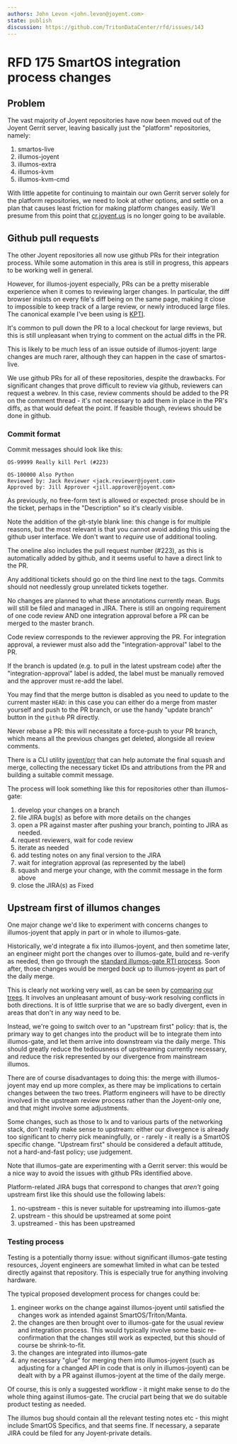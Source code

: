 ```yaml
---
authors: John Levon <john.levon@joyent.com>
state: publish
discussion: https://github.com/TritonDataCenter/rfd/issues/143
---
```


<!--
    This Source Code Form is subject to the terms of the Mozilla Public
    License, v. 2.0. If a copy of the MPL was not distributed with this
    file, You can obtain one at http://mozilla.org/MPL/2.0/.
-->

<!--
    Copyright 2019 Joyent, Inc.
-->

# RFD 175 SmartOS integration process changes

## Problem

The vast majority of Joyent repositories have now been moved out of the Joyent
Gerrit server, leaving basically just the "platform" repositories, namely:

1. smartos-live
1. illumos-joyent
1. illumos-extra
1. illumos-kvm
1. illumos-kvm-cmd

With little appetite for continuing to maintain our own Gerrit server solely for
the platform repositories, we need to look at other options, and settle on a
plan that causes least friction for making platform changes easily. We'll
presume from this point that [cr.joyent.us](https://cr.joyent.us/) is no longer
going to be available.

## Github pull requests

The other Joyent repositories all now use github PRs for their integration
process. While some automation in this area is still in progress, this appears
to be working well in general.

However, for illumos-joyent especially, PRs can be a pretty miserable experience
when it comes to reviewing larger changes. In particular, the diff browser
insists on every file's diff being on the same page, making it close to
impossible to keep track of a large review, or newly introduced large files. The
canonical example I've been using is
[KPTI](https://github.com/illumos/illumos-gate/commit/74ecdb5171c9f3673b9393b1a3dc6f3a65e93895#diff-9ddb7d82a1170d4cf11ae141b03511b6).

It's common to pull down the PR to a local checkout for large reviews, but this
is still unpleasant when trying to comment on the actual diffs in the PR.

This is likely to be much less of an issue outside of illumos-joyent: large changes
are much rarer, although they can happen in the case of smartos-live.

We use github PRs for all of these repositories, despite the drawbacks.
For significant changes that prove difficult to review
via github, reviewers can request a webrev. In this case, review comments should
be added to the PR on the comment thread - it's not necessary to add them in
place in the PR's diffs, as that would defeat the point. If feasible though,
reviews should be done in github.

### Commit format

Commit messages should look like this:

```
OS-99999 Really kill Perl (#223)

OS-100000 Also Python
Reviewed by: Jack Reviewer <jack.reviewer@joyent.com>
Approved by: Jill Approver <jill.approver@joyent.com>
```

As previously, no free-form text is allowed or expected: prose should be in the ticket,
perhaps in the "Description" so it's clearly visible.

Note the addition of the git-style blank line: this change is for multiple reasons, but
the most relevant is that you cannot avoid adding this using the github user interface.
We don't want to *require* use of additional tooling.

The oneline also includes the pull request number (#223), as this is automatically added
by github, and it seems useful to have a direct link to the PR.

Any additional tickets should go on the third line next to the tags. Commits should not
needlessly group unrelated tickets together.

No changes are planned to what these annotations currently mean. Bugs will still be
filed and managed in JIRA. There is still an ongoing requirement of one code review
AND one integration approval before a PR can be merged to the master branch.

Code review corresponds to the reviewer approving the PR. For integration approval,
a reviewer must also add the "integration-approval" label to the PR.

If the branch is updated (e.g. to pull in the latest upstream code) after
the "integration-approval" label is added, the label must be manually removed
and the approver must re-add the label.

You may find that the merge button is disabled as you need to update to the current master
`HEAD`: in this case you can either do a merge from master yourself and push to the PR
branch, or use the handy "update branch" button in the `github` PR directly.

Never rebase a PR: this will necessitate a force-push to your PR branch, which means all
the previous changes get deleted, alongside all review comments.

There is a CLI utility [joyent/prr](https://github.com/TritonDataCenter/prr) that can help automate
the final squash and merge, collecting the necessary ticket IDs and attributions from the
PR and building a suitable commit message.

The process will look something like this for repositories other than illumos-gate:

1. develop your changes on a branch
1. file JIRA bug(s) as before with more details on the changes
1. open a PR against master after pushing your branch, pointing to JIRA as needed.
1. request reviewers, wait for code review 
1. iterate as needed
1. add testing notes on any final version to the JIRA
1. wait for integration approval (as represented by the label)
1. squash and merge your change, with the commit message in the form above
1. close the JIRA(s) as Fixed

## Upstream first of illumos changes

One major change we'd like to experiment with concerns changes to illumos-joyent
that apply in part or in whole to illumos-gate.

Historically, we'd integrate a fix into illumos-joyent, and then sometime later,
an engineer might port the changes over to illumos-gate, build and re-verify as
needed, then go through the [standard illumos-gate RTI
process](https://illumos.org/books/dev/integrating.html). Soon after, those
changes would be merged *back* up to illumos-joyent as part of the daily merge.

This is clearly not working very well, as can be seen by [comparing our
trees](https://us-central.manta.mnx.io/Joyent_Dev/public/webrevs/platform-upstream-webrev/index.html).
It involves an unpleasant amount of busy-work resolving conflicts in both
directions. It is of little surprise that we are so badly divergent, even in
areas that don't in any way need to be.

Instead, we're going to switch over to an "upstream first" policy: that is, the
primary way to get changes into the product will be to integrate them into
illumos-gate, and let them arrive into downstream via the daily merge. This
should greatly reduce the tediousness of upstreaming currently necessary, and
reduce the risk represented by our divergence from mainstream illumos.

There are of course disadvantages to doing this: the merge with illumos-joyent
may end up more complex, as there may be implications to certain changes between
the two trees. Platform engineers will have to be directly involved in the
upstream review process rather than the Joyent-only one, and that might involve
some adjustments.

Some changes, such as those to lx and to various parts of the networking stack,
don't really make sense to upstream: either our divergence is already too significant
to cherry pick meaningfully, or - rarely - it really is a SmartOS specific change.
"Upstream first" should be considered a default attitude, not a hard-and-fast
policy; use judgement.

Note that illumos-gate are experimenting with a Gerrit server: this would be a
nice way to avoid the issues with github PRs identified above.

Platform-related JIRA bugs that correspond to changes that *aren't* going upstream
first like this should use the following labels:

1. no-upstream - this is never suitable for upstreaming into illumos-gate
1. upstream - this should be upstreamed at some point
1. upstreamed - this has been upstreamed

### Testing process

Testing is a potentially thorny issue: without significant illumos-gate testing
resources, Joyent engineers are somewhat limited in what can be tested directly
against that repository. This is especially true for anything involving
hardware.

The typical proposed development process for changes could be:

1. engineer works on the change against illumos-joyent until satisfied the
changes work as intended against SmartOS/Triton/Manta.
1. the changes are then brought over to illumos-gate for the usual review and
integration process. This would typically involve some basic re-confirmation
that the changes still work as expected, but this should of course be
shrink-to-fit.
1. the changes are integrated into illumos-gate
1. any necessary "glue" for merging them into illumos-joyent (such as adjusting
for a changed API in code that is only in illumos-joyent) can be dealt with by
a PR against illumos-joyent at the time of the daily merge.

Of course, this is only a suggested workflow - it might make sense to do the
whole thing against illumos-gate. The crucial part being that we do suitable product
testing as needed.

The illumos bug should contain all the relevant testing notes etc - this might
include SmartOS Specifics, and that seems fine. If necessary, a separate JIRA
could be filed for any Joyent-private details.
